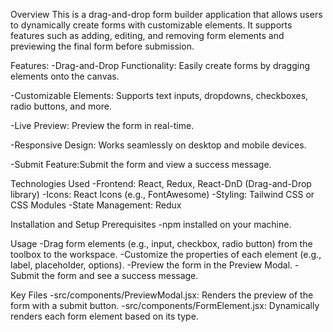 Overview
This is a drag-and-drop form builder application that allows users to dynamically create forms with customizable elements.
 It supports features such as adding, editing, and removing form elements and previewing the final form before submission.

Features:
-Drag-and-Drop Functionality: Easily create forms by dragging elements onto the canvas.

-Customizable Elements: Supports text inputs, dropdowns, checkboxes, radio buttons, and more.

-Live Preview: Preview the form in real-time.

-Responsive Design: Works seamlessly on desktop and mobile devices.

-Submit Feature:Submit the form and view a success message.

Technologies Used
-Frontend: React, Redux, React-DnD (Drag-and-Drop library)
-Icons: React Icons (e.g., FontAwesome)
-Styling: Tailwind CSS or CSS Modules
-State Management: Redux

Installation and Setup
Prerequisites
-npm installed on your machine.

Usage
-Drag form elements (e.g., input, checkbox, radio button) from the toolbox to the workspace.
-Customize the properties of each element (e.g., label, placeholder, options).
-Preview the form in the Preview Modal.
-Submit the form and see a success message.

Key Files
-src/components/PreviewModal.jsx: Renders the preview of the form with a submit button.
-src/components/FormElement.jsx: Dynamically renders each form element based on its type.